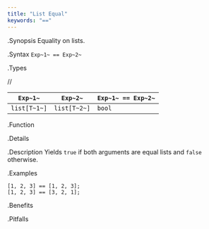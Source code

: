 ```yaml
---
title: "List Equal"
keywords: "=="
---
```


.Synopsis
Equality on lists.

.Syntax
`Exp~1~ == Exp~2~`

.Types

//

| `Exp~1~`     |  `Exp~2~`     | `Exp~1~ == Exp~2~`  |
| --- | --- | --- |
| `list[T~1~]` |  `list[T~2~]` | `bool`                |


.Function

.Details

.Description
Yields `true` if both arguments are equal lists and `false` otherwise.

.Examples
```rascal-shell
[1, 2, 3] == [1, 2, 3];
[1, 2, 3] == [3, 2, 1];
```

.Benefits

.Pitfalls

